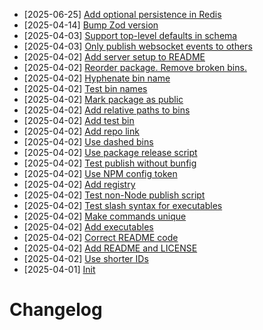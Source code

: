 - [2025-06-25] [Add optional persistence in Redis](https://github.com/rubriclab/state/commit/2dbb2d72694ac95b2d75adda9650a91f950abeca)
- [2025-04-14] [Bump Zod version](https://github.com/rubriclab/state/commit/214677452cd2272e23c1569253dc959b75f99eca)
- [2025-04-03] [Support top-level defaults in schema](https://github.com/rubriclab/state/commit/d1106dc8341bf3178f5ff6659bd7dadec7e628c4)
- [2025-04-03] [Only publish websocket events to others](https://github.com/rubriclab/state/commit/0bcf418fb7dc465ac8241fae322fa1dfcc136b2b)
- [2025-04-02] [Add server setup to README](https://github.com/rubriclab/state/commit/65ad73d54dd47e38ae60a261d247e99f68953a63)
- [2025-04-02] [Reorder package. Remove broken bins.](https://github.com/rubriclab/state/commit/a988ac0b6ea858f00c2d5e21388d16828712e6cd)
- [2025-04-02] [Hyphenate bin name](https://github.com/rubriclab/state/commit/ce1e8f469e1654a14d8a15f53cc448b85b441956)
- [2025-04-02] [Test bin names](https://github.com/rubriclab/state/commit/1197fbf968071aa3ac58f193ad4b1c673d1f12b9)
- [2025-04-02] [Mark package as public](https://github.com/rubriclab/state/commit/3a62f066a62bb222523731fa358659b6c2ed1e83)
- [2025-04-02] [Add relative paths to bins](https://github.com/rubriclab/state/commit/4780e482c84468f855ed05be96789873f2079c03)
- [2025-04-02] [Add test bin](https://github.com/rubriclab/state/commit/502106babc09ed594893236aa621355ddcc96906)
- [2025-04-02] [Add repo link](https://github.com/rubriclab/state/commit/7e2539da36fdbd1186ebbc6d2b3b36640b6adb31)
- [2025-04-02] [Use dashed bins](https://github.com/rubriclab/state/commit/30b1ca829c0e85f426ccb8516f0c14fd91827d61)
- [2025-04-02] [Use package release script](https://github.com/rubriclab/state/commit/763a702925839208916e4453e443b3b25f6fc597)
- [2025-04-02] [Test publish without bunfig](https://github.com/rubriclab/state/commit/94dd8eba76cb6b702ecc40384a3c049461f4487a)
- [2025-04-02] [Use NPM config token](https://github.com/rubriclab/state/commit/0fb4d0147b1f5b6609ec2fae16ac76788abb2e4a)
- [2025-04-02] [Add registry](https://github.com/rubriclab/state/commit/350e3157e14d2bfd9ad5f3299a378ec1dd9fbc7d)
- [2025-04-02] [Test non-Node publish script](https://github.com/rubriclab/state/commit/195c05d036c3fce38bfe9befa6a25f340d2ead68)
- [2025-04-02] [Test slash syntax for executables](https://github.com/rubriclab/state/commit/e543565485cb659ffdc28868f35169ebb38beba3)
- [2025-04-02] [Make commands unique](https://github.com/rubriclab/state/commit/7fe8adfaec288f6520818e355461bc7f3cadeb8b)
- [2025-04-02] [Add executables](https://github.com/rubriclab/state/commit/392d2ad4d0d9c1c52ef580bcec26650a373d5de6)
- [2025-04-02] [Correct README code](https://github.com/rubriclab/state/commit/6993faf202943ca43cb07237fe559d02319cf8cc)
- [2025-04-02] [Add README and LICENSE](https://github.com/rubriclab/state/commit/216c7e3cae2dc3a0fa7ca65c1ab16018c8cde201)
- [2025-04-02] [Use shorter IDs](https://github.com/rubriclab/state/commit/597e0793a9d3f225f6a642fd2f1b4593cd14f6c8)
- [2025-04-01] [Init](https://github.com/RubricLab/state/commit/daef2446649af82e58fd891b815cf665d99dad83)
# Changelog

